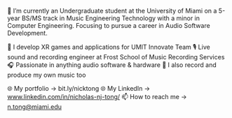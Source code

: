 📝 I’m currently an Undergraduate student at the University of Miami on a 5-year BS/MS track in Music Engineering Technology with a minor in Computer Engineering. Focusing to pursue a career in Audio Software Development.

👾 I develop XR games and applications for UMIT Innovate Team
🎙️ Live sound and recording engineer at Frost School of Music Recording Services
🎧 Passionate in anything audio software & hardware
🎸 I also record and produce my own music too

🌐 My portfolio -> bit.ly/nicktong
🌐 My LinkedIn -> www.linkedin.com/in/nicholas-nj-tong/
📫 How to reach me -> n.tong@miami.edu

<!---
nick7ong/nick7ong is a ✨ special ✨ repository because its `README.md` (this file) appears on your GitHub profile.
You can click the Preview link to take a look at your changes.
--->

